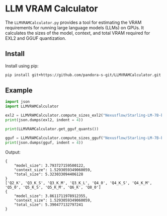# LLM VRAM Calculator

The `LLMVRAMCalculator.py` provides a tool for estimating the VRAM requirements for running large language models (LLMs) on GPUs. It calculates the sizes of the model, context, and total VRAM required for EXL2 and GGUF quantization.

## Install
Install using pip:
```bash
pip install git+https://github.com/pandora-s-git/LLMVRAMCalculator.git
```

## Example

```python
import json
import LLMVRAMCalculator

exl2 = LLMVRAMCalculator.compute_sizes_exl2("Nexusflow/Starling-LM-7B-beta", 8192, cache_bit = 16, bpw = 4.5)
print(json.dumps(exl2, indent = 4))

print(LLMVRAMCalculator.get_gguf_quants())

gguf = LLMVRAMCalculator.compute_sizes_gguf("Nexusflow/Starling-LM-7B-beta", 8192, quant_size = "Q4_K_S")
print(json.dumps(gguf, indent = 4))
```
Output:
```shell
{
    "model_size": 3.793727159500122,
    "context_size": 1.5293059349060059,
    "total_size": 5.323033094406128
}
['Q2_K', 'Q3_K_S', 'Q3_K_M', 'Q3_K_L', 'Q4_0', 'Q4_K_S', 'Q4_K_M', 'Q5_0', 'Q5_K_S', 'Q5_K_M', 'Q6_K', 'Q8_0']
{
    "model_size": 3.8611711978912355,  
    "context_size": 1.5293059349060059,
    "total_size": 5.390477132797241    
}
```